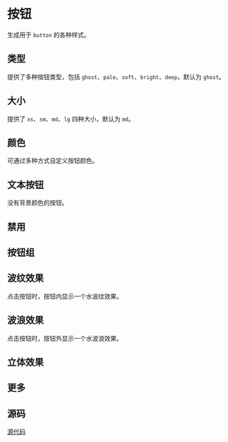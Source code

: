 # 按钮

生成用于 `button` 的各种样式。

## 类型

提供了多种按钮类型，包括 `ghost`、`pale`、`soft`、`bright`、`deep`，默认为 `ghost`。

<demo vue="presets/button/types.vue"/>

## 大小

提供了 `xs`、`sm`、`md`、`lg` 四种大小，默认为 `md`。

<demo vue="presets/button/size.vue"/>

## 颜色

可通过多种方式自定义按钮颜色。

<demo vue="presets/button/color.vue"/>

## 文本按钮

没有背景颜色的按钮。

<demo vue="presets/button/text.vue"/>

## 禁用

<demo vue="presets/button/disabled.vue"/>

## 按钮组

<demo vue="presets/button/group.vue"/>

## 波纹效果

点击按钮时，按钮内显示一个水波纹效果。

<demo vue="presets/button/ripple.vue"/>

## 波浪效果

点击按钮时，按钮外显示一个水波浪效果。

<demo vue="presets/button/wave.vue"/>

## 立体效果

<demo vue="presets/button/3d.vue"/>

## 更多

<demo vue="presets/button/border.vue"/>

## 源码

[源代码](https://github.com/nixwai/mortise-tenon/blob/main/packages/presets/shortcuts/button.ts)

